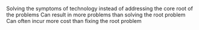 Solving the symptoms of technology instead of addressing the core root of the problems
Can result in more problems than solving the root problem
Can often incur more cost than fixing the root problem